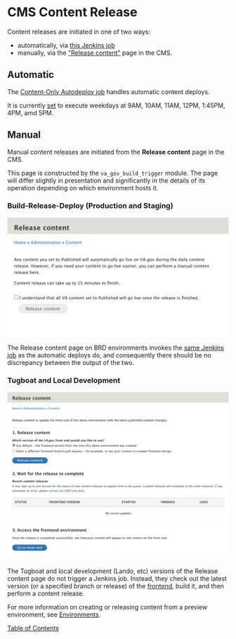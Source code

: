 # CMS Content Release

Content releases are initiated in one of two ways:
- automatically, via [this Jenkins job](http://jenkins.vfs.va.gov/job/deploys/job/vets-website-content-autodeploy/)
- manually, via the ["Release content"](https://prod.cms.va.gov/admin/content/deploy) page in the CMS.

## Automatic

The [Content-Only Autodeploy job](http://jenkins.vfs.va.gov/job/deploys/job/vets-website-content-autodeploy/) handles automatic content deploys.

It is currently [set](https://github.com/department-of-veterans-affairs/devops/blob/676833d3d85abad9071e1df71a9c73b9f027bd41/ansible/deployment/config/jenkins-vetsgov/seed_job.groovy#L310) to execute weekdays at 9AM, 10AM, 11AM, 12PM, 1:45PM, 4PM, amd 5PM.

## Manual

Manual content releases are initiated from the **Release content** page in the CMS.

This page is constructed by the `va_gov_build_trigger` module.  The page will differ slightly in presentation and significantly in the details of its operation depending on which environment hosts it.

### Build-Release-Deploy (Production and Staging)
![Production Release content page](./images/content-release-page-prod.png)

The Release content page on BRD environments invokes the [same Jenkins job](http://jenkins.vfs.va.gov/job/deploys/job/vets-website-content-autodeploy/) as the automatic deploys do, and consequently there should be no discrepancy between the output of the two.

### Tugboat and Local Development
![Tugboat Release content page](./images/content-release-page-tugboat.png)

The Tugboat and local development (Lando, etc) versions of the Release content page do not trigger a Jenkins job.  Instead, they check out the latest version (or a specified branch or release) of the [frontend](https://github.com/department-of-veterans-affairs/vets-website/), build it, and then perform a content release.

For more information on creating or releasing content from a preview environment, see [Environments](./environments.md).

[Table of Contents](../README.md)
